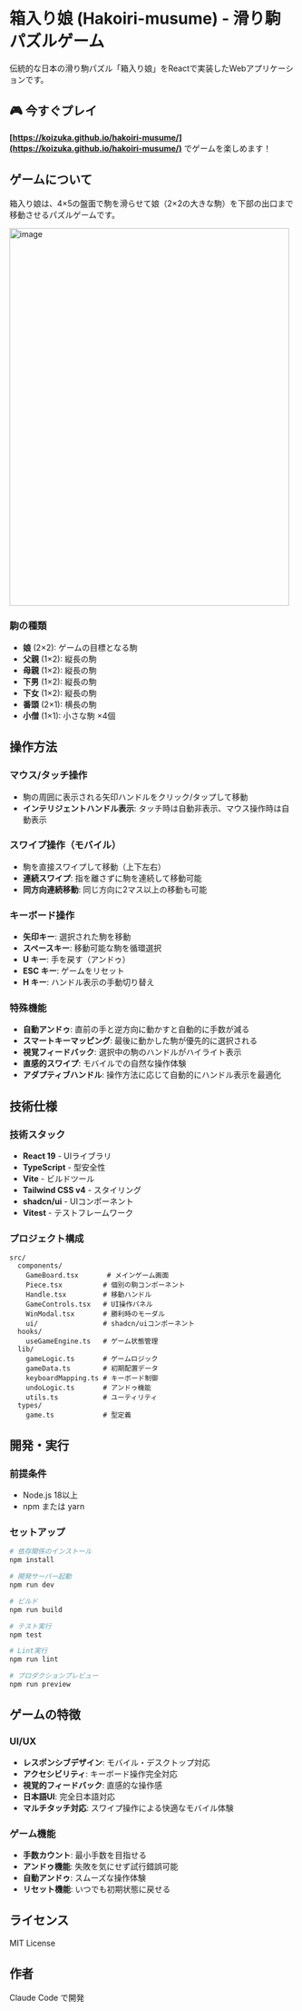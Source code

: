 # 箱入り娘 (Hakoiri-musume) - 滑り駒パズルゲーム

伝統的な日本の滑り駒パズル「箱入り娘」をReactで実装したWebアプリケーションです。

## 🎮 今すぐプレイ

**[https://koizuka.github.io/hakoiri-musume/](https://koizuka.github.io/hakoiri-musume/)** でゲームを楽しめます！

## ゲームについて

箱入り娘は、4×5の盤面で駒を滑らせて娘（2×2の大きな駒）を下部の出口まで移動させるパズルゲームです。

<img width="493" height="665" alt="image" src="https://github.com/user-attachments/assets/3a1b7ee2-5147-4a00-8681-ed7267ded05a" />

### 駒の種類

- **娘** (2×2): ゲームの目標となる駒
- **父親** (1×2): 縦長の駒
- **母親** (1×2): 縦長の駒  
- **下男** (1×2): 縦長の駒
- **下女** (1×2): 縦長の駒
- **番頭** (2×1): 横長の駒
- **小僧** (1×1): 小さな駒 ×4個

## 操作方法

### マウス/タッチ操作

- 駒の周囲に表示される矢印ハンドルをクリック/タップして移動
- **インテリジェントハンドル表示**: タッチ時は自動非表示、マウス操作時は自動表示

### スワイプ操作（モバイル）

- 駒を直接スワイプして移動（上下左右）
- **連続スワイプ**: 指を離さずに駒を連続して移動可能
- **同方向連続移動**: 同じ方向に2マス以上の移動も可能

### キーボード操作

- **矢印キー**: 選択された駒を移動
- **スペースキー**: 移動可能な駒を循環選択
- **U キー**: 手を戻す（アンドゥ）
- **ESC キー**: ゲームをリセット
- **H キー**: ハンドル表示の手動切り替え

### 特殊機能

- **自動アンドゥ**: 直前の手と逆方向に動かすと自動的に手数が減る
- **スマートキーマッピング**: 最後に動かした駒が優先的に選択される
- **視覚フィードバック**: 選択中の駒のハンドルがハイライト表示
- **直感的スワイプ**: モバイルでの自然な操作体験
- **アダプティブハンドル**: 操作方法に応じて自動的にハンドル表示を最適化

## 技術仕様

### 技術スタック

- **React 19** - UIライブラリ
- **TypeScript** - 型安全性
- **Vite** - ビルドツール
- **Tailwind CSS v4** - スタイリング
- **shadcn/ui** - UIコンポーネント
- **Vitest** - テストフレームワーク

### プロジェクト構成

```
src/
  components/
    GameBoard.tsx       # メインゲーム画面
    Piece.tsx          # 個別の駒コンポーネント
    Handle.tsx         # 移動ハンドル
    GameControls.tsx   # UI操作パネル
    WinModal.tsx       # 勝利時のモーダル
    ui/                # shadcn/uiコンポーネント
  hooks/
    useGameEngine.ts   # ゲーム状態管理
  lib/
    gameLogic.ts       # ゲームロジック
    gameData.ts        # 初期配置データ
    keyboardMapping.ts # キーボード制御
    undoLogic.ts       # アンドゥ機能
    utils.ts           # ユーティリティ
  types/
    game.ts            # 型定義
```

## 開発・実行

### 前提条件

- Node.js 18以上
- npm または yarn

### セットアップ

```bash
# 依存関係のインストール
npm install

# 開発サーバー起動
npm run dev

# ビルド
npm run build

# テスト実行
npm test

# Lint実行
npm run lint

# プロダクションプレビュー
npm run preview
```

## ゲームの特徴

### UI/UX

- **レスポンシブデザイン**: モバイル・デスクトップ対応
- **アクセシビリティ**: キーボード操作完全対応
- **視覚的フィードバック**: 直感的な操作感
- **日本語UI**: 完全日本語対応
- **マルチタッチ対応**: スワイプ操作による快適なモバイル体験

### ゲーム機能

- **手数カウント**: 最小手数を目指せる
- **アンドゥ機能**: 失敗を気にせず試行錯誤可能
- **自動アンドゥ**: スムーズな操作体験
- **リセット機能**: いつでも初期状態に戻せる

## ライセンス

MIT License

## 作者

Claude Code で開発
